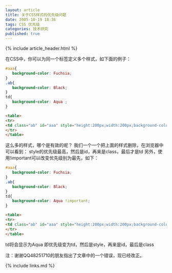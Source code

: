 ```yaml
---
layout: article
title: 关于CSS样式的优先级问题
date: 2005-10-19 18:36
tags: CSS 优先级
categories: 技术研究
published: true
---
```


{% include article_header.html %}

在CSS中，你可以为同一个标签定义多个样式，如下面的例子：

```css
#aaa{
   background-color: Fuchsia;
}
.ab{
   background-color: Black;
}
td{
   background-color: Aqua ;
}
```

```html
<table>
<tr>
<td class="ab" id="aaa" style="height:200px;width:200px;background-color: Blue;"></td>
</tr>
</table>
```

这么多的样式，哪个是有效的呢？
我们一个一个把上面的样式删除，在浏览器中可以看到：
style的优先级最高，然后是id，再来是class，最后才是td
另外，使用!important可以改变优先级别为最先，如下：

```css
#aaa{
   background-color: Fuchsia;
}
.ab{
   background-color: Black;
}
td{
   background-color: Aqua !important;
}
```

```html
<table>
<tr>
<td class="ab" id="aaa" style="height:200px;width:200px;background-color: Blue;"></td>
</tr>
</table>
```

td将会显示为Aqua 
即优先级变为td，然后是style，再来是id，最后是class

注：谢谢QQ48251710的朋友指出了文章中的一个错误，现已经改正。

{% include links.md %}
